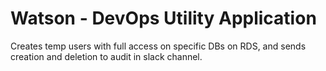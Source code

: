 # Watson - DevOps Utility Application

Creates temp users with full access on specific DBs on RDS, and sends creation and deletion to audit in slack channel.